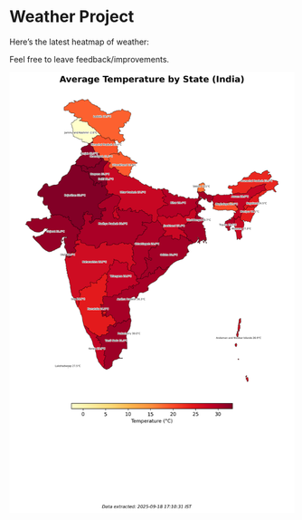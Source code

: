 # Weather Project

Here’s the latest heatmap of weather:

Feel free to leave feedback/improvements.

![India Heatmap](docs/assets/india_heatmap.png?v=CBEFB1)
